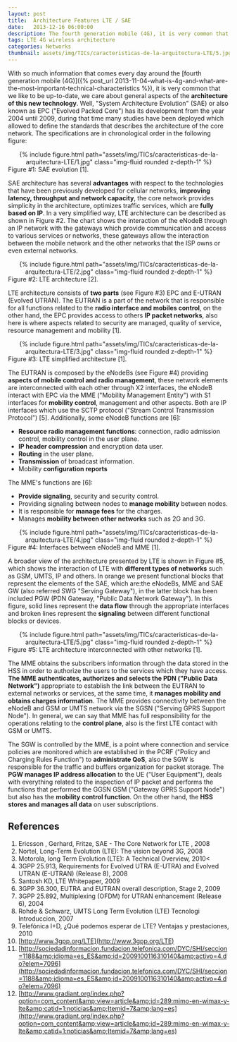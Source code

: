 ```yaml
---
layout: post
title:  Architecture Features LTE / SAE
date:   2013-12-16 06:00:00
description: The fourth generation mobile (4G), it is very common that we like to be updated, we care about general aspects of the architecture of this new technology. Well, "System Architecture Evolution" (SAE) or also known as EPC ("Evolved Packed Core") has its development from the year 2004 until 2009, during that time many studies have been deployed which allowed to define the standards that describes the architecture of the core network.
tags: LTE 4G wireless architecture
categories: Networks
thumbnail: assets/img/TICs/caracteristicas-de-la-arquitectura-LTE/5.jpg
---
```

With so much information that comes every day around the [fourth generation mobile (4G)]({% post_url 2013-11-04-what-is-4g-and-what-are-the-most-important-technical-characteristics %}), it is very common that we like to be up-to-date, we care about general aspects of the **architecture of this new technology**. Well, "System Architecture Evolution" (SAE) or also known as EPC ("Evolved Packed Core") has its development from the year 2004 until 2009, during that time many studies have been deployed which allowed to define the standards that describes the architecture of the core network. The specifications are in chronological order in the following figure:

<div class="row mt-3" style="text-align: center">
    <div class="col-sm mt-3 mt-md-0">
        {% include figure.html path="assets/img/TICs/caracteristicas-de-la-arquitectura-LTE/1.jpg" class="img-fluid rounded z-depth-1" %}
    </div>
</div>
<div class="caption">
    Figure #1: SAE evolution [1].
</div>

SAE architecture has several **advantages** with respect to the technologies that have been previously developed for cellular networks, **improving latency, throughput and network capacity**, the core network provides simplicity in the architecture, optimizes traffic services, which are **fully based on IP**. In a very simplified way, LTE architecture can be described as shown in Figure #2. The chart shows the interaction of the eNodeB through an IP network with the gateways which provide communication and access to various services or networks, these gateways allow the interaction between the mobile network and the other networks that the ISP owns or even external networks.

<div class="row mt-3" style="text-align: center">
    <div class="col-sm mt-3 mt-md-0">
        {% include figure.html path="assets/img/TICs/caracteristicas-de-la-arquitectura-LTE/2.jpg" class="img-fluid rounded z-depth-1" %}
    </div>
</div>
<div class="caption">
    Figure #2: LTE architecture [2].
</div>

LTE architecture consists of **two parts** (see Figure #3) EPC and E-UTRAN (Evolved UTRAN). The EUTRAN is a part of the network that is responsible for all functions related to the **radio interface and mobiles control**, on the other hand, the EPC provides access to others **IP packet networks**, also here is where aspects related to security are managed, quality of service, resource management and mobility [1].

<div class="row mt-3" style="text-align: center">
    <div class="col-sm mt-3 mt-md-0">
        {% include figure.html path="assets/img/TICs/caracteristicas-de-la-arquitectura-LTE/3.jpg" class="img-fluid rounded z-depth-1" %}
    </div>
</div>
<div class="caption">
    Figure #3: LTE simplified architecture [1].
</div>

The EUTRAN is composed by the eNodeBs (see Figure #4) providing **aspects of mobile control and radio management**, these network elements are interconnected with each other through X2 interfaces, the eNodeB interact with EPC via the MME ("Mobility Management Entity") with S1 interfaces for **mobility control**, management and other aspects. Both are IP interfaces which use the SCTP protocol ("Stream Control Transmission Protocol") [5]. Additionally, some eNodeB functions are [6]:

- **Resource radio management functions**: connection, radio admission control, mobility control in the user plane.
- **IP header compression** and encryption data user.
- **Routing** in the user plane.
- **Transmission** of broadcast information.
- Mobility **configuration reports**

The MME's functions are [6]:

- **Provide signaling**, security and security control.
- Providing signaling between nodes to **manage mobility** between nodes.
- It is responsible for **manage fees** for the charges.
- Manages **mobility between other networks** such as 2G and 3G.

<div class="row mt-3" style="text-align: center">
    <div class="col-sm mt-3 mt-md-0">
        {% include figure.html path="assets/img/TICs/caracteristicas-de-la-arquitectura-LTE/4.jpg" class="img-fluid rounded z-depth-1" %}
    </div>
</div>
<div class="caption">
    Figure #4: Interfaces between eNodeB and MME [1].
</div>

A broader view of the architecture presented by LTE is shown in Figure #5, which shows the interaction of LTE with **different types of networks** such as GSM, UMTS, IP and others. In orange we present functional blocks that represent the elements of the SAE, which are:the eNodeBs, MME and SAE GW (also referred SWG "Serving Gateway"), in the latter block has been included PGW (PDN Gateway, "Public Data Network Gateway"). In this figure, solid lines represent the **data flow** through the appropriate interfaces and broken lines represent the **signaling** between different functional blocks or devices.

<div class="row mt-3" style="text-align: center">
    <div class="col-sm mt-3 mt-md-0">
        {% include figure.html path="assets/img/TICs/caracteristicas-de-la-arquitectura-LTE/5.jpg" class="img-fluid rounded z-depth-1" %}
    </div>
</div>
<div class="caption">
    Figure #5: LTE architecture interconnected with other networks [1].
</div>

The MME obtains the subscribers information through the data stored in the HSS in order to authorize the users to the services which they have access. **The MME authenticates, authorizes and selects the PDN ("Public Data Network")** appropriate to establish the link between the EUTRAN to external networks or services, at the same time, it **manages mobility and obtains charges information**. The MME provides connectivity between the eNodeB and GSM or UMTS network via the SGSN ("Serving GPRS Support Node"). In general, we can say that MME has full responsibility for the operations relating to the **control plane**, also is the first LTE contact with GSM or UMTS.

The SGW is controlled by the MME, is a point where connection and service policies are monitored which are established in the PCRF ("Policy and Charging Rules Function") to **administrate QoS**, also the SGW is responsible for the traffic and buffers organization for packet storage. The **PGW manages IP address allocation** to the UE ("User Equipment"), deals with everything related to the inspection of IP packet and performs the functions that performed the GGSN GSM ("Gateway GPRS Support Node") but also has the **mobility control function**. On the other hand, the **HSS stores and manages all data** on user subscriptions.

## References

1. Ericsson , Gerhard, Fritze, SAE - The Core Network for LTE , 2008
2. Nortel, Long-Term Evolution (LTE): The vision beyond 3G, 2008
3. Motorola, long Term Evolution (LTE): A Technical Overview, 2010<
4. 3GPP 25.913, Requirements for Evolved UTRA (E-UTRA) and Evolved UTRAN (E-UTRAN) (Release 8), 2008
5. Santosh KD, LTE Whitepaper, 2009
6. 3GPP 36.300, EUTRA and EUTRAN overall description, Stage 2, 2009
7. 3GPP 25.892, Multiplexing (OFDM) for UTRAN enhancement (Release 6), 2004
8. Rohde & Schwarz, UMTS Long Term Evolution (LTE) Tecnologi Introduccion, 2007
9. Telefónica I+D, ¿Qué podemos esperar de LTE? Ventajas y prestaciones, 2010
10. [http://www.3gpp.org/LTE](http://www.3gpp.org/LTE)
11. [http://sociedadinformacion.fundacion.telefonica.com/DYC/SHI/seccion=1188&amp;idioma=es_ES&amp;id=2009100116310140&amp;activo=4.do?elem=7096](http://sociedadinformacion.fundacion.telefonica.com/DYC/SHI/seccion=1188&amp;idioma=es_ES&amp;id=2009100116310140&amp;activo=4.do?elem=7096)
12. [http://www.gradiant.org/index.php?option=com_content&amp;view=article&amp;id=289:mimo-en-wimax-y-lte&amp;catid=1:noticias&amp;Itemid=7&amp;lang=es](http://www.gradiant.org/index.php?option=com_content&amp;view=article&amp;id=289:mimo-en-wimax-y-lte&amp;catid=1:noticias&amp;Itemid=7&amp;lang=es)
